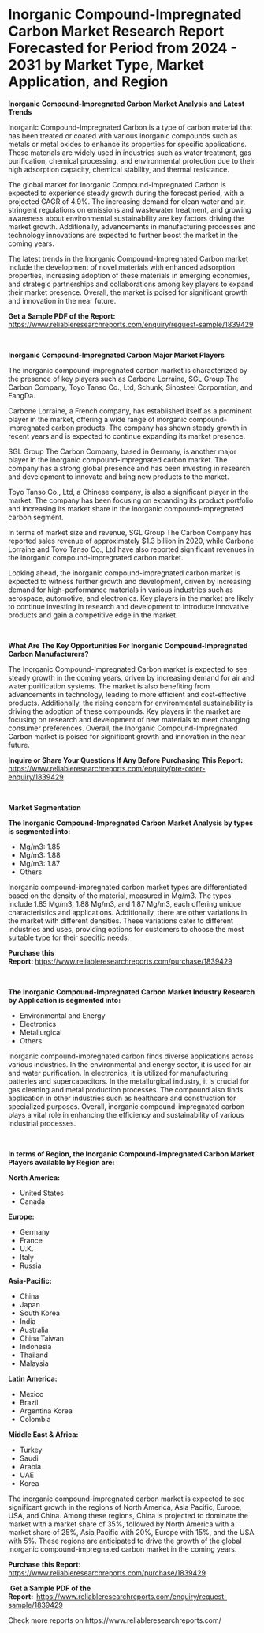 <p><h1>Inorganic Compound-Impregnated Carbon Market Research Report Forecasted for Period from 2024 -  2031 by Market Type, Market Application, and Region</h1></p><p><strong>Inorganic Compound-Impregnated Carbon Market Analysis and Latest Trends</strong></p>
<p><p>Inorganic Compound-Impregnated Carbon is a type of carbon material that has been treated or coated with various inorganic compounds such as metals or metal oxides to enhance its properties for specific applications. These materials are widely used in industries such as water treatment, gas purification, chemical processing, and environmental protection due to their high adsorption capacity, chemical stability, and thermal resistance.</p><p>The global market for Inorganic Compound-Impregnated Carbon is expected to experience steady growth during the forecast period, with a projected CAGR of 4.9%. The increasing demand for clean water and air, stringent regulations on emissions and wastewater treatment, and growing awareness about environmental sustainability are key factors driving the market growth. Additionally, advancements in manufacturing processes and technology innovations are expected to further boost the market in the coming years.</p><p>The latest trends in the Inorganic Compound-Impregnated Carbon market include the development of novel materials with enhanced adsorption properties, increasing adoption of these materials in emerging economies, and strategic partnerships and collaborations among key players to expand their market presence. Overall, the market is poised for significant growth and innovation in the near future.</p></p>
<p><strong>Get a Sample PDF of the Report:&nbsp;</strong> <a href="https://www.reliableresearchreports.com/enquiry/request-sample/1839429">https://www.reliableresearchreports.com/enquiry/request-sample/1839429</a></p>
<p>&nbsp;</p>
<p><strong>Inorganic Compound-Impregnated Carbon Major Market Players</strong></p>
<p><p>The inorganic compound-impregnated carbon market is characterized by the presence of key players such as Carbone Lorraine, SGL Group The Carbon Company, Toyo Tanso Co., Ltd, Schunk, Sinosteel Corporation, and FangDa. </p><p>Carbone Lorraine, a French company, has established itself as a prominent player in the market, offering a wide range of inorganic compound-impregnated carbon products. The company has shown steady growth in recent years and is expected to continue expanding its market presence.</p><p>SGL Group The Carbon Company, based in Germany, is another major player in the inorganic compound-impregnated carbon market. The company has a strong global presence and has been investing in research and development to innovate and bring new products to the market. </p><p>Toyo Tanso Co., Ltd, a Chinese company, is also a significant player in the market. The company has been focusing on expanding its product portfolio and increasing its market share in the inorganic compound-impregnated carbon segment.</p><p>In terms of market size and revenue, SGL Group The Carbon Company has reported sales revenue of approximately $1.3 billion in 2020, while Carbone Lorraine and Toyo Tanso Co., Ltd have also reported significant revenues in the inorganic compound-impregnated carbon market.</p><p>Looking ahead, the inorganic compound-impregnated carbon market is expected to witness further growth and development, driven by increasing demand for high-performance materials in various industries such as aerospace, automotive, and electronics. Key players in the market are likely to continue investing in research and development to introduce innovative products and gain a competitive edge in the market.</p></p>
<p>&nbsp;</p>
<p><strong>What Are The Key Opportunities For Inorganic Compound-Impregnated Carbon Manufacturers?</strong></p>
<p><p>The Inorganic Compound-Impregnated Carbon market is expected to see steady growth in the coming years, driven by increasing demand for air and water purification systems. The market is also benefiting from advancements in technology, leading to more efficient and cost-effective products. Additionally, the rising concern for environmental sustainability is driving the adoption of these compounds. Key players in the market are focusing on research and development of new materials to meet changing consumer preferences. Overall, the Inorganic Compound-Impregnated Carbon market is poised for significant growth and innovation in the near future.</p></p>
<p><strong>Inquire or Share Your Questions If Any Before Purchasing This Report:</strong> <a href="https://www.reliableresearchreports.com/enquiry/pre-order-enquiry/1839429">https://www.reliableresearchreports.com/enquiry/pre-order-enquiry/1839429</a></p>
<p>&nbsp;</p>
<p><strong>Market Segmentation</strong></p>
<p><strong>The Inorganic Compound-Impregnated Carbon Market Analysis by types is segmented into:</strong></p>
<p><ul><li>Mg/m3: 1.85</li><li>Mg/m3: 1.88</li><li>Mg/m3: 1.87</li><li>Others</li></ul></p>
<p><p>Inorganic compound-impregnated carbon market types are differentiated based on the density of the material, measured in Mg/m3. The types include 1.85 Mg/m3, 1.88 Mg/m3, and 1.87 Mg/m3, each offering unique characteristics and applications. Additionally, there are other variations in the market with different densities. These variations cater to different industries and uses, providing options for customers to choose the most suitable type for their specific needs.</p></p>
<p><strong>Purchase this Report:&nbsp;</strong><a href="https://www.reliableresearchreports.com/purchase/1839429">https://www.reliableresearchreports.com/purchase/1839429</a></p>
<p>&nbsp;</p>
<p><strong>The Inorganic Compound-Impregnated Carbon Market Industry Research by Application is segmented into:</strong></p>
<p><ul><li>Environmental and Energy</li><li>Electronics</li><li>Metallurgical</li><li>Others</li></ul></p>
<p><p>Inorganic compound-impregnated carbon finds diverse applications across various industries. In the environmental and energy sector, it is used for air and water purification. In electronics, it is utilized for manufacturing batteries and supercapacitors. In the metallurgical industry, it is crucial for gas cleaning and metal production processes. The compound also finds application in other industries such as healthcare and construction for specialized purposes. Overall, inorganic compound-impregnated carbon plays a vital role in enhancing the efficiency and sustainability of various industrial processes.</p></p>
<p>&nbsp;</p>
<p><strong>In terms of Region, the Inorganic Compound-Impregnated Carbon Market Players available by Region are:</strong></p>
<p>
    <p> <strong> North America: </strong>
        <ul>
            <li>United States</li>
            <li>Canada</li>
        </ul>
        </p> 
    <p> <strong> Europe: </strong>
        <ul>
            <li>Germany</li>
            <li>France</li>
            <li>U.K.</li>
            <li>Italy</li>
            <li>Russia</li>
        </ul>
        </p> 
    <p> <strong> Asia-Pacific: </strong>
        <ul>
            <li>China</li>
            <li>Japan</li>
            <li>South Korea</li>
            <li>India</li>
            <li>Australia</li>
            <li>China Taiwan</li>
            <li>Indonesia</li>
            <li>Thailand</li>
            <li>Malaysia</li>
        </ul>
        </p> 
    <p> <strong> Latin America: </strong>
        <ul>
            <li>Mexico</li>
            <li>Brazil</li>
            <li>Argentina Korea</li>
            <li>Colombia</li>
        </ul>
        </p> 
    <p> <strong> Middle East & Africa: </strong>
        <ul>
            <li>Turkey</li>
            <li>Saudi</li>
            <li>Arabia</li>
            <li>UAE</li>
            <li>Korea</li>
        </ul>
    </p>
    </p>
<p><p>The inorganic compound-impregnated carbon market is expected to see significant growth in the regions of North America, Asia Pacific, Europe, USA, and China. Among these regions, China is projected to dominate the market with a market share of 35%, followed by North America with a market share of 25%, Asia Pacific with 20%, Europe with 15%, and the USA with 5%. These regions are anticipated to drive the growth of the global inorganic compound-impregnated carbon market in the coming years.</p></p>
<p><strong>Purchase this Report: </strong><a href="https://www.reliableresearchreports.com/purchase/1839429">https://www.reliableresearchreports.com/purchase/1839429</a></p>
<p>&nbsp;<strong>Get a Sample PDF of the Report:&nbsp;&nbsp;</strong><a href="https://www.reliableresearchreports.com/enquiry/request-sample/1839429">https://www.reliableresearchreports.com/enquiry/request-sample/1839429</a></p>
<p><strong></strong></p>
<p>Check more reports on https://www.reliableresearchreports.com/</p>